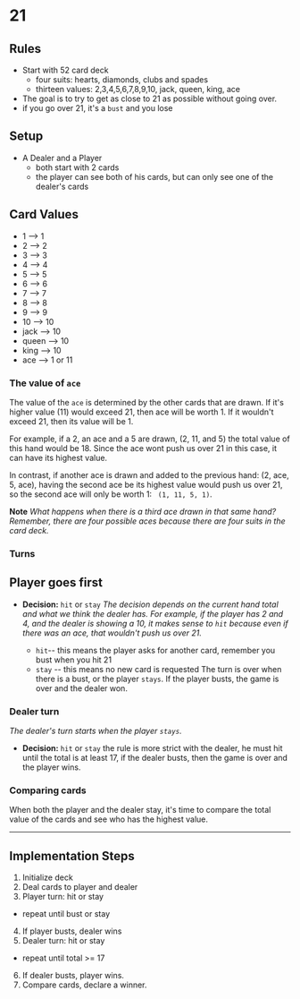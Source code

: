 # 21 

## Rules
- Start with 52 card deck
  - four suits: hearts, diamonds, clubs and spades
  - thirteen values: 2,3,4,5,6,7,8,9,10, jack, queen, king, ace
- The goal is to try to get as close to 21 as possible without going over. 
- if you go over 21, it's a `bust` and you lose

## Setup
- A Dealer and a Player
  - both start with 2 cards
  - the player can see both of his cards, but can only see one of the dealer's cards

## Card Values
- 1  --> 1
- 2 --> 2
- 3 --> 3
- 4 --> 4
- 5 --> 5
- 6 --> 6
- 7 --> 7
- 8 --> 8
- 9 --> 9
- 10 --> 10
- jack --> 10
- queen --> 10
- king --> 10
- ace --> 1 or 11

### The value of `ace`
The value of the `ace` is determined by the other cards that are drawn. If it's higher value (11) would exceed 21, then ace will be worth 1. If it wouldn't exceed 21, then its value will be 1.

 For example, if a 2, an ace and a 5 are drawn, (2, 11, and 5) the total value of this hand would be 18. Since the ace wont push us over 21 in this case, it can have its highest value. 

In contrast, if another ace is drawn and added to the previous hand: (2, ace, 5, ace), having the second ace be its highest value would push us over 21, so the second ace will only be worth 1: ` (1, 11, 5, 1)`.

**Note** 
_What happens when there is a third ace drawn in that same hand? Remember, there are four possible aces because there are four suits in the card deck._

### Turns
## Player goes first
  - **Decision:** `hit` or `stay`
    _The decision depends on the current hand total and what we think the dealer has. For example, if the player has 2 and 4, and the dealer is showing a 10, it makes sense to `hit` because even if there was an ace, that wouldn't push us over 21._

    - `hit`-- this means the player asks for another card, remember you bust when you hit 21
    - `stay` -- this means no new card is requested
The turn is over when there is a bust, or the player `stays`. 
If the player busts, the game is over and the dealer won.

### Dealer turn
_The dealer's turn starts when the player `stays`._
- **Decision:** `hit` or `stay` the rule is more strict with the dealer, he must hit until the total is at least 17, if the dealer busts, then the game is over and the player wins.

### Comparing cards
When both the player and the dealer stay, it's time to compare the total value of the cards and see who has the highest value.


---

## Implementation Steps
1. Initialize deck
2. Deal cards to player and dealer
3. Player turn: hit or stay
  - repeat until bust or stay
4. If player busts, dealer wins
5. Dealer turn: hit or stay
  - repeat until total >= 17
6. If dealer busts, player wins.
7. Compare cards, declare a winner.

